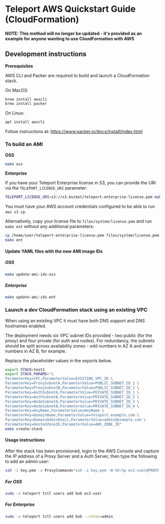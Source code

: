 # Teleport AWS Quickstart Guide (CloudFormation)

#### NOTE: This method will no longer be updated - it's provided as an example for anyone wanting to use CloudFormation with AWS  

## Development instructions

**Prerequisites** 

AWS CLI and Packer are required to build and launch a CloudFormation stack.

On MacOS:

```bash
brew install awscli
brew install packer
```

On Linux:

```bash
apt install awscli
```

Follow instructions at: https://www.packer.io/docs/install/index.html

### To build an AMI

**OSS** 

```bash
make oss
```

**Enterprise**

If you have your Teleport Enterprise license in S3, you can provide the URI via the `TELEPORT_LICENSE_URI` parameter:

```bash
TELEPORT_LICENSE_URI=s3://s3.bucket/teleport-enterprise-license.pem make ent
```

You must have your AWS account credentials configured to be able to run `aws s3 cp`.

Alternatively, copy your license file to `files/system/license.pem` and run `make ent` without any additional parameters:

```bash
cp /home/user/teleport-enterprise-license.pem files/system/license.pem
make ent
```

#### Update YAML files with the new AMI image IDs

##### OSS

```bash
make update-ami-ids-oss
```

##### Enterprise

```bash
make update-ami-ids-ent
```


### Launch a dev CloudFormation stack using an existing VPC

When using an existing VPC it must have both DNS support and DNS hostnames enabled.

The deployment needs six VPC subnet IDs provided - two public (for the proxy) and four private (for auth and nodes).
For redundancy, the subnets should be split across availability zones - odd numbers in AZ A and even numbers in AZ B, for example.

Replace the placeholder values in the exports below.

```bash
export STACK=test1
export STACK_PARAMS="\
ParameterKey=VPC,ParameterValue=EXISTING_VPC_ID \
ParameterKey=ProxySubnetA,ParameterValue=PUBLIC_SUBNET_ID_1 \
ParameterKey=ProxySubnetB,ParameterValue=PUBLIC_SUBNET_ID_2 \
ParameterKey=AuthSubnetA,ParameterValue=PRIVATE_SUBNET_ID_1 \
ParameterKey=AuthSubnetB,ParameterValue=PRIVATE_SUBNET_ID_2 \
ParameterKey=NodeSubnetA,ParameterValue=PRIVATE_SUBNET_ID_3 \
ParameterKey=NodeSubnetB,ParameterValue=PRIVATE_SUBNET_ID_4 \
ParameterKey=KeyName,ParameterValue=KeyName \
ParameterKey=DomainName,ParameterValue=teleport.example.com \
ParameterKey=DomainAdminEmail,ParameterValue=admin@example.com \
ParameterKey=HostedZoneID,ParameterValue=AWS_ZONE_ID"
make create-stack
```

#### Usage instructions

After the stack has been provisioned, login to the AWS Console and capture the IP address of a Proxy Server and a Auth
Server, then type the following to add an admin user:

```bash
ssh -i key.pem -o ProxyCommand="ssh -i key.pem -W %h:%p ec2-user@PROXY_SERVER" ec2-user@$AUTH_SERVER
```

##### For OSS

```bash
sudo -u teleport tctl users add bob ec2-user
```

##### For Enterprise

```bash
sudo -u teleport tctl users add bob --roles=admin
```

